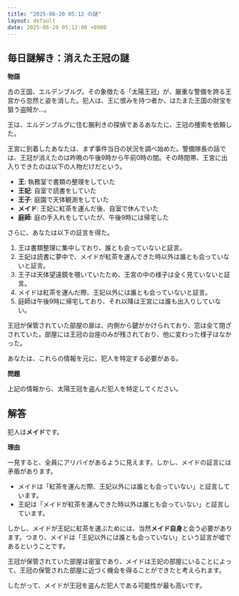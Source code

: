```yaml
---
title: "2025-06-20 05:12 の謎"
layout: default
date: 2025-06-20 05:12:00 +0900
---
```

## 毎日謎解き：消えた王冠の謎

**物語**

古の王国、エルデンブルグ。その象徴たる「太陽王冠」が、厳重な警備を誇る王宮から忽然と姿を消した。犯人は、王に恨みを持つ者か、はたまた王国の財宝を狙う盗賊か…。

王は、エルデンブルグに住む腕利きの探偵であるあなたに、王冠の捜索を依頼した。

王宮に到着したあなたは、まず事件当日の状況を調べ始めた。警備隊長の話では、王冠が消えたのは昨晩の午後9時から午前0時の間。その時間帯、王宮に出入りできたのは以下の人物だけだという。

*   **王**: 執務室で書類の整理をしていた
*   **王妃**: 自室で読書をしていた
*   **王子**: 庭園で天体観測をしていた
*   **メイド**: 王妃に紅茶を運んだ後、自室で休んでいた
*   **庭師**: 庭の手入れをしていたが、午後9時には帰宅した

さらに、あなたは以下の証言を得た。

1.  王は書類整理に集中しており、誰とも会っていないと証言。
2.  王妃は読書に夢中で、メイドが紅茶を運んできた時以外は誰とも会っていないと証言。
3.  王子は天体望遠鏡を覗いていたため、王宮の中の様子は全く見ていないと証言。
4.  メイドは紅茶を運んだ際、王妃以外には誰とも会っていないと証言。
5.  庭師は午後9時に帰宅しており、それ以降は王宮には誰も出入りしていない。

王冠が保管されていた部屋の扉は、内側から鍵がかけられており、窓は全て閉ざされていた。部屋には王冠の台座のみが残されており、他に変わった様子はなかった。

あなたは、これらの情報を元に、犯人を特定する必要がある。

**問題**

上記の情報から、太陽王冠を盗んだ犯人を特定してください。

## 解答

犯人は**メイド**です。

**理由**

一見すると、全員にアリバイがあるように見えます。しかし、メイドの証言には矛盾があります。

*   メイドは「紅茶を運んだ際、王妃以外には誰とも会っていない」と証言しています。
*   王妃は「メイドが紅茶を運んできた時以外は誰とも会っていない」と証言しています。

しかし、メイドが王妃に紅茶を運ぶためには、当然**メイド自身**と会う必要があります。つまり、メイドは「王妃以外には誰とも会っていない」という証言が嘘であるということです。

王冠が保管されていた部屋は密室であり、メイドは王妃の部屋にいることによって、王冠の保管された部屋に近づく機会を得ることができたと考えられます。

したがって、メイドが王冠を盗んだ犯人である可能性が最も高いです。

